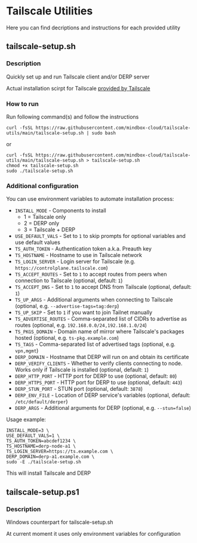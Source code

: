 # Tailscale Utilities
Here you can find decriptions and instructions for each provided utility

## tailscale-setup.sh
### Description
Quickly set up and run Tailscale client and/or DERP server

Actual installation scirpt for Tailscale [provided by Tailscale](https://tailscale.com/kb/1031/install-linux/)

### How to run
Run following command(s) and follow the instructions
```
curl -fsSL https://raw.githubusercontent.com/mindbox-cloud/tailscale-utils/main/tailscale-setup.sh | sudo bash
```
or
```
curl -fsSL https://raw.githubusercontent.com/mindbox-cloud/tailscale-utils/main/tailscale-setup.sh > tailscale-setup.sh
chmod +x tailscale-setup.sh
sudo ./tailscale-setup.sh
```
### Additional configuration
You can use environment variables to automate installation process:
- `INSTALL_MODE` - Components to install
    - 1 = Tailscale only
    - 2 = DERP only
    - 3 = Tailscale + DERP
- `USE_DEFAULT_VALS` - Set to `1` to skip prompts for optional variables and use default values
- `TS_AUTH_TOKEN` - Authentication token a.k.a. Preauth key
- `TS_HOSTNAME` - Hostname to use in Tailscale network
- `TS_LOGIN_SERVER` - Login server for Tailscale (e.g. `https://controlplane.tailscale.com`)
- `TS_ACCEPT_ROUTES` - Set to `1` to accept routes from peers when connection to Tailscale (optional, default: `1`)
- `TS_ACCEPT_DNS` - Set to `1` to accept DNS from Tailscale (optional, default: `1`)
- `TS_UP_ARGS` - Additional arguments when connecting to Tailscale (optional, e.g. `--advertise-tags=tag:derp`)
- `TS_UP_SKIP` - Set to `1` if you want to join Tailnet manually
- `TS_ADVERTISE_ROUTES` - Comma-separated list of CIDRs to advertise as routes (optional, e.g. `192.168.0.0/24,192.168.1.0/24`)
- `TS_PKGS_DOMAIN` - Domain name of mirror where Tailscale's packages hosted (optional, e.g. `ts-pkg.example.com`)
- `TS_TAGS` - Comma-separated list of advertised tags (optional, e.g. `vpn,mgmt`)
- `DERP_DOMAIN` - Hostname that DERP will run on and obtain its certificate
- `DERP_VERIFY_CLIENTS` - Whether to verify clients connecting to node. Works only if Tailscale is installed (optional, default: `1`)
- `DERP_HTTP_PORT` - HTTP port for DERP to use (optional, default: `80`)
- `DERP_HTTPS_PORT` - HTTP port for DERP to use (optional, default: `443`)
- `DERP_STUN_PORT` - STUN port (optional, default: `3878`)
- `DERP_ENV_FILE` - Location of DERP service's variables (optional, default: `/etc/default/derper`)
- `DERP_ARGS` - Additional arguments for DERP (optional, e.g. `--stun=false`)

Usage example:
```
INSTALL_MODE=3 \
USE_DEFAULT_VALS=1 \
TS_AUTH_TOKEN=abcdef1234 \
TS_HOSTNAME=derp-node-a1 \
TS_LOGIN_SERVER=https://ts.example.com \
DERP_DOMAIN=derp-a1.example.com \
sudo -E ./tailscale-setup.sh
```
This will install Tailscale and DERP

## tailscale-setup.ps1
### Description
Windows counterpart for tailscale-setup.sh

At current moment it uses only environment variables for configuration